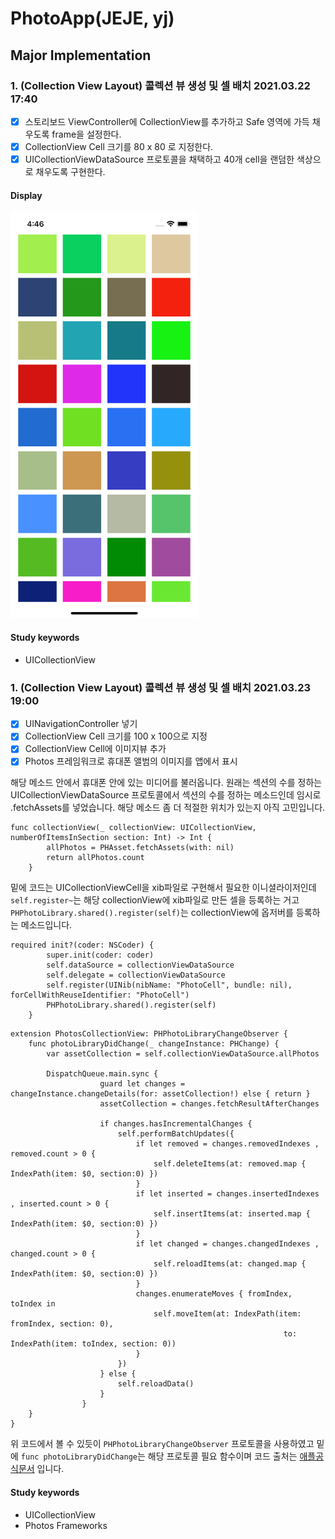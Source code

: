 # PhotoApp(JEJE, yj)
## Major Implementation

### 1. (Collection View Layout) 콜렉션 뷰 생성 및 셀 배치 2021.03.22 17:40
- [x] 스토리보드 ViewController에 CollectionView를 추가하고 Safe 영역에 가득 채우도록 frame을 설정한다.
- [x] CollectionView Cell 크기를 80 x 80 로 지정한다.
- [x] UICollectionViewDataSource 프로토콜을 채택하고 40개 cell을 랜덤한 색상으로 채우도록 구현한다.
#### Display
<img src="images/layout.png" width="300"> 

#### Study keywords
- UICollectionView

### 1. (Collection View Layout) 콜렉션 뷰 생성 및 셀 배치 2021.03.23 19:00
- [x] UINavigationController 넣기
- [x] CollectionView Cell 크기를 100 x 100으로 지정
- [x] CollectionView Cell에 이미지뷰 추가
- [x] Photos 프레임워크로 휴대폰 앨범의 이미지를 앱에서 표시

해당 메소드 안에서 휴대폰 안에 있는 미디어를 불러옵니다. 원래는 섹션의 수를 정하는 UICollectionViewDataSource 프로토콜에서 섹션의 수를 정하는 메소드인데 임시로 .fetchAssets를 넣었습니다. 해당 메소드 좀 더 적절한 위치가 있는지 아직 고민입니다.
```
func collectionView(_ collectionView: UICollectionView, numberOfItemsInSection section: Int) -> Int {
        allPhotos = PHAsset.fetchAssets(with: nil)
        return allPhotos.count
    }
```
밑에 코드는 UICollectionViewCell을 xib파일로 구현해서 필요한 이니셜라이저인데 `self.register~`는 해당 collectionView에 xib파일로 만든 셀을 등록하는 거고 `PHPhotoLibrary.shared().register(self)`는 collectionView에 옵저버를 등록하는 메소드입니다.
```
required init?(coder: NSCoder) {
        super.init(coder: coder)
        self.dataSource = collectionViewDataSource
        self.delegate = collectionViewDataSource
        self.register(UINib(nibName: "PhotoCell", bundle: nil), forCellWithReuseIdentifier: "PhotoCell")
        PHPhotoLibrary.shared().register(self)
    }
```
```
extension PhotosCollectionView: PHPhotoLibraryChangeObserver {
    func photoLibraryDidChange(_ changeInstance: PHChange) {
        var assetCollection = self.collectionViewDataSource.allPhotos
        
        DispatchQueue.main.sync {
                    guard let changes = changeInstance.changeDetails(for: assetCollection!) else { return }
                    assetCollection = changes.fetchResultAfterChanges

                    if changes.hasIncrementalChanges {
                        self.performBatchUpdates({
                            if let removed = changes.removedIndexes , removed.count > 0 {
                                self.deleteItems(at: removed.map { IndexPath(item: $0, section:0) })
                            }
                            if let inserted = changes.insertedIndexes , inserted.count > 0 {
                                self.insertItems(at: inserted.map { IndexPath(item: $0, section:0) })
                            }
                            if let changed = changes.changedIndexes , changed.count > 0 {
                                self.reloadItems(at: changed.map { IndexPath(item: $0, section:0) })
                            }
                            changes.enumerateMoves { fromIndex, toIndex in
                                self.moveItem(at: IndexPath(item: fromIndex, section: 0),
                                                             to: IndexPath(item: toIndex, section: 0))
                            }
                        })
                    } else {
                        self.reloadData()
                    }
                }
    }
}
```
위 코드에서 볼 수 있듯이 `PHPhotoLibraryChangeObserver` 프로토콜을 사용하였고 밑에 `func photoLibraryDidChange`는 해당 프로토콜 필요 함수이며 코드 출처는 [애플공식문서](https://developer.apple.com/documentation/photokit/phphotolibrarychangeobserver) 입니다.

#### Study keywords
- UICollectionView
- Photos Frameworks
